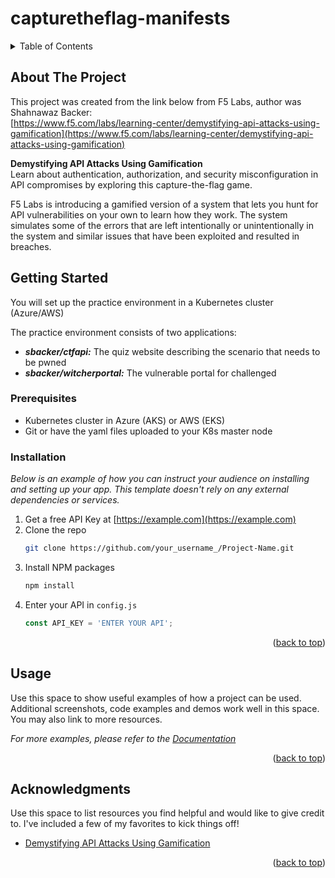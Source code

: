 # capturetheflag-manifests
<a name="readme-top"></a>
<!-- TABLE OF CONTENTS -->
<details>
  <summary>Table of Contents</summary>
  <ol>
    <li>
      <a href="#about-the-project">About The Project</a>
      <ul>
        <li><a href="#built-with">Built With</a></li>
      </ul>
    </li>
    <li>
      <a href="#getting-started">Getting Started</a>
      <ul>
        <li><a href="#prerequisites">Prerequisites</a></li>
        <li><a href="#installation">Installation</a></li>
      </ul>
    </li>
    <li><a href="#usage">Usage</a></li>
    <li><a href="#roadmap">Roadmap</a></li>
    <li><a href="#contributing">Contributing</a></li>
    <li><a href="#license">License</a></li>
    <li><a href="#contact">Contact</a></li>
    <li><a href="#acknowledgments">Acknowledgments</a></li>
  </ol>
</details>



<!-- ABOUT THE PROJECT -->
## About The Project

This project was created from the link below from F5 Labs, author was Shahnawaz Backer:<br>
[https://www.f5.com/labs/learning-center/demystifying-api-attacks-using-gamification](https://www.f5.com/labs/learning-center/demystifying-api-attacks-using-gamification)

<b>Demystifying API Attacks Using Gamification</b><br>
Learn about authentication, authorization, and security misconfiguration in API compromises by exploring this capture-the-flag game.

F5 Labs is introducing a gamified version of a system that lets you hunt for API vulnerabilities on your own to learn how they work. The system simulates some of the errors that are left intentionally or unintentionally in the system and similar issues that have been exploited and resulted in breaches.

<!-- GETTING STARTED -->
## Getting Started

You will set up the practice environment in a Kubernetes cluster (Azure/AWS)

The practice environment consists of two applications:

* <i><b>sbacker/ctfapi:</i></b> The quiz website describing the scenario that needs to be pwned
* <i><b>sbacker/witcherportal:</i></b> The vulnerable portal for challenged


### Prerequisites

* Kubernetes cluster in Azure (AKS) or AWS (EKS)
* Git or have the yaml files uploaded to your K8s master node

### Installation

_Below is an example of how you can instruct your audience on installing and setting up your app. This template doesn't rely on any external dependencies or services._

1. Get a free API Key at [https://example.com](https://example.com)
2. Clone the repo
   ```sh
   git clone https://github.com/your_username_/Project-Name.git
   ```
3. Install NPM packages
   ```sh
   npm install
   ```
4. Enter your API in `config.js`
   ```js
   const API_KEY = 'ENTER YOUR API';
   ```

<p align="right">(<a href="#readme-top">back to top</a>)</p>



<!-- USAGE EXAMPLES -->
## Usage

Use this space to show useful examples of how a project can be used. Additional screenshots, code examples and demos work well in this space. You may also link to more resources.

_For more examples, please refer to the [Documentation](https://example.com)_

<p align="right">(<a href="#readme-top">back to top</a>)</p>

<!-- ACKNOWLEDGMENTS -->
## Acknowledgments

Use this space to list resources you find helpful and would like to give credit to. I've included a few of my favorites to kick things off!

* [Demystifying API Attacks Using Gamification](https://www.f5.com/labs/learning-center/demystifying-api-attacks-using-gamification)

<p align="right">(<a href="#readme-top">back to top</a>)</p>
